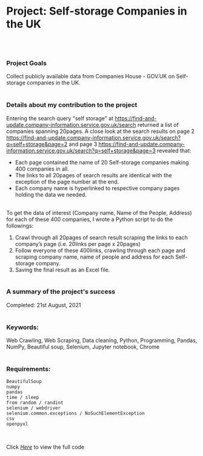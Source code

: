 # Project: Self-storage Companies in the UK
&nbsp;&nbsp;  
&nbsp;&nbsp;  


### Project Goals
Collect publicly available data from Companies House - GOV.UK on Self-storage companies in the UK.
&nbsp;&nbsp;  
&nbsp;&nbsp;  



### Details about  my contribution to the project
Entering the search query "self storage" at https://find-and-update.company-information.service.gov.uk/search returned a list of companies spanning 20pages. A close look at the search results on page 2 https://find-and-update.company-information.service.gov.uk/search?q=self+storage&page=2 and page 3 https://find-and-update.company-information.service.gov.uk/search?q=self+storage&page=3 revealed that:
* Each page contained the name of 20 Self-storage companies making 400 companies in all.
* The links to all 20pages of search results are identical with the exception of the page number at the end.
* Each company name is hyperlinked to respective company pages holding the data we needed.
&nbsp;&nbsp;  
&nbsp;&nbsp;  



To get the data of interest (Company name, Name of the People, Address) for each of these 400 companies, I wrote a Python script to do the followings:
1. Crawl through all 20pages of search result scraping the links to each company’s page (i.e. 20links per page x 20pages)
2. Follow everyone of these 400links, crawling through each page and scraping company name, name of people and address for each Self-storage company.
3. Saving the final result as an Excel file.
&nbsp;&nbsp;  
&nbsp;&nbsp;  



### A summary of the project's success
Completed: 21st August, 2021
&nbsp;&nbsp;  
&nbsp;&nbsp;  



### Keywords:
Web Crawling, Web Scraping, Data cleaning, Python, Programming, Pandas, NumPy, Beautiful soup, Selenium, Jupyter notebook, Chrome
&nbsp;&nbsp;  
&nbsp;&nbsp;  



### Requirements:
    BeautifulSoup
    numpy
    pandas
    time / sleep
    from random / randint
    selenium / webdriver
    selenium.common.exceptions / NoSuchElementException
    csv
    openpyxl

&nbsp;&nbsp;  

Click [*Here*](https://github.com/EnuelOB-1/Portfolio-projects/blob/main/Self-storage%20companies%20in%20the%20UK/All%20Self%20Storage%20Companies%20in%20the%20UK.ipynb) to view the full code
